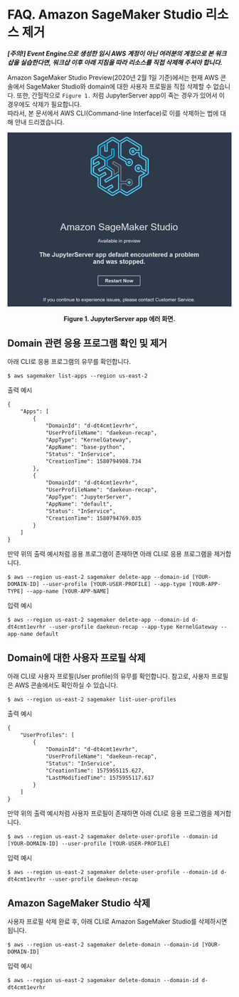 # FAQ. Amazon SageMaker Studio 리소스 제거 

***[주의!] Event Engine으로 생성한 임시 AWS 계정이 아닌 여러분의 계정으로 본 워크샵을 실습한다면, 워크샵 이후 아래 지침을 따라 리소스를 직접 삭제해 주셔야 합니다.***

Amazon SageMaker Studio Preview(2020년 2월 1일 기준)에서는 현재 AWS 콘솔에서 SageMaker Studio와 domain에 대한 사용자 프로필을 직접 삭제할 수 없습니다.
또한, 간헐적으로 `Figure 1.` 처럼 JupyterServer app이 죽는 경우가 있어서 이 경우에도 삭제가 필요합니다.<br>
따라서, 본 문서에서 AWS CLI(Command-line Interface)로 이를 삭제하는 법에 대해 안내 드리겠습니다.

![img1](./images/fig01.png)
**<center>Figure 1. JupyterServer app 에러 화면.</center>**    

## Domain 관련 응용 프로그램 확인 및 제거

아래 CLI로 응용 프로그램의 유무를 확인합니다.
```
$ aws sagemaker list-apps --region us-east-2
```

출력 예시
```
{
    "Apps": [
        {
            "DomainId": "d-dt4cmt1evrhr",
            "UserProfileName": "daekeun-recap",
            "AppType": "KernelGateway",
            "AppName": "base-python",
            "Status": "InService",
            "CreationTime": 1580794908.734
        },
        {
            "DomainId": "d-dt4cmt1evrhr",
            "UserProfileName": "daekeun-recap",
            "AppType": "JupyterServer",
            "AppName": "default",
            "Status": "InService",
            "CreationTime": 1580794769.035
        }
    ]
}
```

만약 위의 출력 예시처럼 응용 프로그램이 존재하면 아래 CLI로 응용 프로그램을 제거합니다.
```shell
$ aws --region us-east-2 sagemaker delete-app --domain-id [YOUR-DOMAIN-ID] --user-profile [YOUR-USER-PROFILE] --app-type [YOUR-APP-TYPE] --app-name [YOUR-APP-NAME]
```

입력 예시
```shell
$ aws --region us-east-2 sagemaker delete-app --domain-id d-dt4cmt1evrhr --user-profile daekeun-recap --app-type KernelGateway --app-name default
```

## Domain에 대한 사용자 프로필 삭제

아래 CLI로 사용자 프로필(User profile)의 유무를 확인합니다. 참고로, 사용자 프로필은 AWS 콘솔에서도 확인하실 수 있습니다.
```shell
$ aws --region us-east-2 sagemaker list-user-profiles
```

출력 예시
```
{
    "UserProfiles": [
        {
            "DomainId": "d-dt4cmt1evrhr",
            "UserProfileName": "daekeun-recap",
            "Status": "InService",
            "CreationTime": 1575955115.627,
            "LastModifiedTime": 1575955117.617
        }
    ]
}
```

만약 위의 출력 예시처럼 사용자 프로필이 존재하면 아래 CLI로 응용 프로그램을 제거합니다.
```shell
$ aws --region us-east-2 sagemaker delete-user-profile --domain-id [YOUR-DOMAIN-ID] --user-profile [YOUR-USER-PROFILE]
```

입력 예시
```shell
$ aws --region us-east-2 sagemaker delete-user-profile --domain-id d-dt4cmt1evrhr --user-profile daekeun-recap
```

## Amazon SageMaker Studio 삭제
사용자 프로필 삭제 완료 후, 아래 CLI로 Amazon SageMaker Studio를 삭제하시면 됩니다.

```shell
$ aws --region us-east-2 sagemaker delete-domain --domain-id [YOUR-DOMAIN-ID]
```

입력 예시
```shell
$ aws --region us-east-2 sagemaker delete-domain --domain-id d-dt4cmt1evrhr
```
